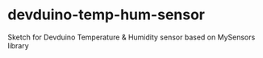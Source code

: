 devduino-temp-hum-sensor
========================

Sketch for Devduino Temperature &amp; Humidity sensor based on MySensors library

